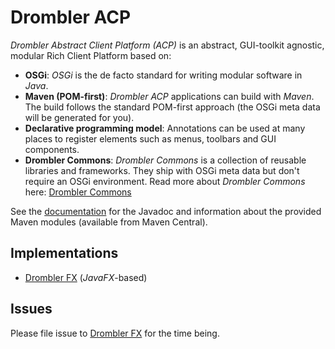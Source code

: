 # Drombler ACP

*Drombler Abstract Client Platform (ACP)* is an abstract, GUI-toolkit agnostic, modular Rich Client Platform based on:

 * **OSGi**: *OSGi* is the de facto standard for writing modular software in *Java*.
 * **Maven (POM-first)**: *Drombler ACP* applications can build with *Maven*. The build follows the standard POM-first approach (the OSGi meta data will be generated for you).
 * **Declarative programming model**: Annotations can be used at many places to register elements such as menus, toolbars and GUI components.
 * **Drombler Commons**: *Drombler Commons* is a collection of reusable libraries and frameworks. They ship with OSGi meta data but don't require an OSGi environment. Read more about *Drombler Commons* here: [Drombler Commons](https://github.com/Drombler/drombler-commons)

See the [documentation](https://www.drombler.org/drombler-acp) for the Javadoc and information about the provided Maven modules (available from Maven Central).

## Implementations

 * [Drombler FX](https://github.com/Drombler/drombler-fx) (*JavaFX*-based)

## Issues
Please file issue to [Drombler FX](https://github.com/Drombler/drombler-fx/issues) for the time being.
